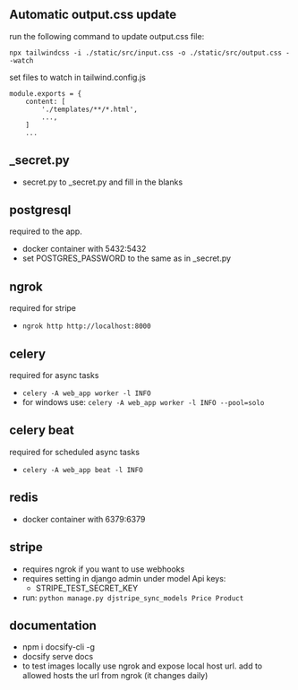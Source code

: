 ## Automatic output.css update
run the following command to update output.css file:

```
npx tailwindcss -i ./static/src/input.css -o ./static/src/output.css --watch
```
set files to watch in tailwind.config.js
```
module.exports = {
    content: [
        './templates/**/*.html',
        ...,
    ]
    ...
```

## _secret.py
 - secret.py to _secret.py and fill in the blanks

## postgresql
required to the app.
 - docker container with 5432:5432
 - set POSTGRES_PASSWORD to the same as in _secret.py


## ngrok
required for stripe
 - ```ngrok http http://localhost:8000```

## celery
required for async tasks
 - ```celery -A web_app worker -l INFO```
 - for windows use: ```celery -A web_app worker -l INFO --pool=solo```

## celery beat
required for scheduled async tasks
 - ```celery -A web_app beat -l INFO```

## redis
 - docker container with 6379:6379



## stripe
 - requires ngrok if you want to use webhooks
 - requires setting in django admin under model Api keys:
    - STRIPE_TEST_SECRET_KEY
 - run:  ```python manage.py djstripe_sync_models Price Product ```

## documentation
 - npm i docsify-cli -g
 - docsify serve docs
 - to test images locally use ngrok and expose local host url. add to allowed hosts the url from ngrok (it changes daily)